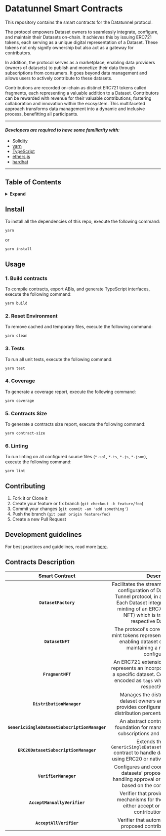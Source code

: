 # Datatunnel Smart Contracts

This repository contains the smart contracts for the Datatunnel protocol.

The protocol empowers Dataset owners to seamlessly integrate, configure, and maintain their Datasets on-chain. It achieves this by issuing ERC721 tokens, each serving as a unique digital representation of a Dataset. These tokens not only signify ownership but also act as a gateway for contributors.

In addition, the protocol serves as a marketplace, enabling data providers (owners of datasets) to publish and monetize their data through subscriptions from consumers. It goes beyond data management and allows users to actively contribute to these datasets.

Contributions are recorded on-chain as distinct ERC721 tokens called fragments, each representing a valuable addition to a Dataset. Contributors can be rewarded with revenue for their valuable contributions, fostering collaboration and innovation within the ecosystem. This multifaceted approach transforms data management into a dynamic and inclusive process, benefitting all participants.

---

#### _Developers are required to have some familiarity with:_

- [Solidity](https://solidity.readthedocs.io/en/latest/)
- [yarn](https://yarnpkg.com/getting-started)
- [TypeScript](https://www.typescriptlang.org/)
- [ethers.js](https://docs.ethers.org/v6/)
- [hardhat](https://hardhat.org/)

---

## Table of Contents

<details>
<summary><strong>Expand</strong></summary>

- [Install](#install)
- [Usage](#usage)
- [Contributing](#contributing)
- [Development Guidlines](#development-guidelines)
- [Contracts Description](#contracts-description)

</details>

## Install

To install all the dependencies of this repo, execute the following command:

```bash
yarn
```

or

```bash
yarn install
```

## Usage

### 1. Build contracts

To compile contracts, export ABIs, and generate TypeScript interfaces, execute the following command:

```bash
yarn build
```

### 2. Reset Environment

To remove cached and temporary files, execute the following command:

```bash
yarn clean
```

### 3. Tests

To run all unit tests, execute the following command:

```bash
yarn test
```

### 4. Coverage

To generate a coverage report, execute the following command:

```bash
yarn coverage
```

### 5. Contracts Size

To generate a contracts size report, execute the following command:

```bash
yarn contract-size
```

### 6. Linting

To run linting on all configured source files (`*.sol`, `*.ts`, `*.js`, `*.json`), execute the following command:

```bash
yarn lint
```

## Contributing

1. Fork it or Clone it
2. Create your feature or fix branch (`git checkout -b feature/foo`)
3. Commit your changes (`git commit -am 'add something'`)
4. Push the branch (`git push origin feature/foo`)
5. Create a new Pull Request

## Development guidelines

For best practices and guidelines, read more [here](https://allianceblock.io/).

## Contracts Description

|                  Smart Contract                   |                                                                                                                            Description                                                                                                                            |
| :-----------------------------------------------: | :---------------------------------------------------------------------------------------------------------------------------------------------------------------------------------------------------------------------------------------------------------------: |
|               **`DatasetFactory`**                | Facilitates the streamlined integration and configuration of Datasets in the Data Tunnel protocol, in a single transaction. Each Dataset integration results in the minting of an ERC721 token (Dataset NFT) which is transferred to the respective Dataset owner |
|                 **`DatasetNFT`**                  |                                                 The protocol's core extends ERC721 to mint tokens representing unique datasets, enabling dataset configuration, and maintaining a record of these configurations                                                  |
|                 **`FragmentNFT`**                 |                                       An ERC721 extension where each token represents an incorporated contribution to a specific dataset. Contribution types are encoded as `tags` which are linked to the respective token                                       |
|             **`DistributionManager`**             |                                                       Manages the distribution of fees to dataset owners and contributors. It provides configuration options for fee distribution percentages among parties                                                       |
|   **`GenericSingleDatasetSubscriptionManager`**   |                                                                          An abstract contract serving as the foundation for managing single dataset subscriptions and related operations                                                                          |
| **`ERC20DatasetSubscriptionManager`** |                                                      Extends the abstract `GenericSingleDatasetSubscriptionManager` contract to handle dataset subscriptions using ERC20 or native tokens as payment                                                       |
|               **`VerifierManager`**               |                                                      Configures and coordinates verifiers for datasets' proposed contributions, handling approval or rejection operations based on the configured verifiers                                                       |
|           **`AcceptManuallyVerifier`**            |                                                                 Verifier that provides the resolution mechanisms for the Dataset owner to either accept or reject proposed contributions manually                                                                 |
|              **`AcceptAllVerifier`**              |                                                                                             Verifier that automatically accepts all proposed contributions by default                                                                                             |
